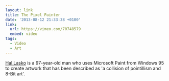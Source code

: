 ```yaml
---
layout: link
title: The Pixel Painter
date: '2013-08-12 21:33:38 +0100'
link:
  url: https://vimeo.com/70748579
  embed: video
tags:
  - Video
  - Art
---
```

[Hal Lasko][1] is a 97-year-old man who uses Microsoft Paint from Windows 95 to create artwork that has been described as 'a collision of pointillism and 8-Bit art'.

[1]: http://hallasko.com/
